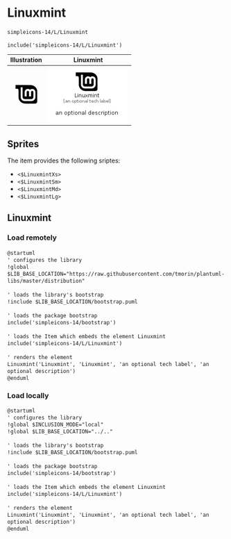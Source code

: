 # Linuxmint


```text
simpleicons-14/L/Linuxmint
```

```text
include('simpleicons-14/L/Linuxmint')
```



| Illustration | Linuxmint |
| :---: | :---: |
| ![illustration for Illustration](../../simpleicons-14/L/Linuxmint.png) | ![illustration for Linuxmint](../../simpleicons-14/L/Linuxmint.Local.png) |



## Sprites
The item provides the following sriptes:

- `<$LinuxmintXs>`
- `<$LinuxmintSm>`
- `<$LinuxmintMd>`
- `<$LinuxmintLg>`





## Linuxmint

### Load remotely
```plantuml
@startuml
' configures the library
!global $LIB_BASE_LOCATION="https://raw.githubusercontent.com/tmorin/plantuml-libs/master/distribution"

' loads the library's bootstrap
!include $LIB_BASE_LOCATION/bootstrap.puml

' loads the package bootstrap
include('simpleicons-14/bootstrap')

' loads the Item which embeds the element Linuxmint
include('simpleicons-14/L/Linuxmint')

' renders the element
Linuxmint('Linuxmint', 'Linuxmint', 'an optional tech label', 'an optional description')
@enduml
```

### Load locally
```plantuml
@startuml
' configures the library
!global $INCLUSION_MODE="local"
!global $LIB_BASE_LOCATION="../.."

' loads the library's bootstrap
!include $LIB_BASE_LOCATION/bootstrap.puml

' loads the package bootstrap
include('simpleicons-14/bootstrap')

' loads the Item which embeds the element Linuxmint
include('simpleicons-14/L/Linuxmint')

' renders the element
Linuxmint('Linuxmint', 'Linuxmint', 'an optional tech label', 'an optional description')
@enduml
```

